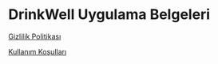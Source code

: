    # DrinkWell Uygulama Belgeleri

   [Gizlilik Politikası](privacy.md)
   
   [Kullanım Koşulları](terms.md)
